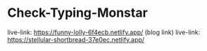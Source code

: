 # Check-Typing-Monstar

live-link: https://funny-lolly-6f4ecb.netlify.app/ (blog link) 
live-link: https://stellular-shortbread-37e0ec.netlify.app/
